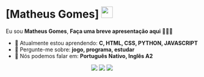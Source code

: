# [Matheus Gomes] <img src="https://github.com/TheDudeThatCode/TheDudeThatCode/blob/master/Assets/Mario_Hello_Big.gif" width="30px">

Eu sou <strong>Matheus Gomes</strong>, <strong>Faça uma breve apresentação aqui</strong> 👨🏻‍💻 

- 🚀 Atualmente estou aprendendo: <strong>C, HTML, CSS, PYTHON, JAVASCRIPT</strong> 
- 💬 Pergunte-me sobre: <strong>jogo, programa, estudar</strong>
- 📣 Nós podemos falar em: <strong>Português Nativo, Inglês A2</strong>

<div align="center">

  <a href="#" alt="Gmail">
    <img src="https://img.shields.io/badge/-Gmail-FF0000?style=flat-square&labelColor=FF0000&logo=gmail&logoColor=white&link=LINK-DO-SEU-EMAIL"/></a>

  <a href="https://www.linkedin.com/in/matheus-gomes-a18193331/" alt="Linkedin">
    <img src="https://img.shields.io/badge/-Linkedin-0e76a8?style=flat-square&logo=Linkedin&logoColor=white&link=LINK-DO-SEU-LINKEDIN" /></a>

  <a href="#" alt="Instagram">
    <img src="https://img.shields.io/badge/-Instagram-DF0174?style=flat-square&labelColor=DF0174&logo=instagram&logoColor=white&link=LINK-DO-SEU-INSTAGRAM"/></a>

</div>
